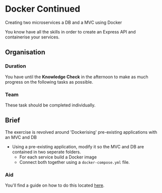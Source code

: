 # Docker Continued

Creating two microservices a DB and a MVC using Docker 

You know have all the skills in order to create an Express API and containerise your services. 

## Organisation

### Duration

You have until the **Knowledge Check** in the afternoon to make as much progress on the following tasks as possible.

### Team

These task should be completed individually.

## Brief

The exercise is revolved around 'Dockerising' pre-existing applications with an MVC and DB

- Using a pre-existing application, modify it so the MVC and DB are contained in two seperate folders. 
  - For each service build a Docker image
  - Connect both together using a `docker-compose.yml` file. 

### Aid

You'll find a guide on how to do this located [here](../resources/microservice-db-mvc.md).


